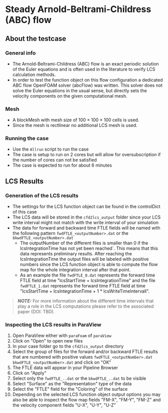 #  Steady Arnold-Beltrami-Childress (ABC) flow

## About the testcase

### General info
 - The Arnold-Beltrami-Childress (ABC) flow is an exact periodic solution of the Euler equations and is often used in the literature to verify LCS calculation methods.
 - In order to test the function object on this flow configuration a dedicated ABC flow OpenFOAM solver (abcFlow) was written. This solver does not solve the Euler equations in the usual sense, but directly sets the velocity components on the given computational mesh.

### Mesh
 - A blockMesh with mesh size of 100 × 100 × 100 cells is used.
 - Since the mesh is rectlinear no additional LCS mesh is used.

### Running the case
 - Use the `Allrun` script to run the case
 - The case is setup to run on 2 cores but will allow for oversubscription if the number of cores can not be satisfied
 - The case is expected to run for about 6 minutes


## LCS Results

### Generation of the LCS results
 - The settings for the LCS function object can be found in the controlDict of this case
 - The LCS data will be stored in the `cfd2lcs_output` folder since your LCS write interval might not match with the write interval of your simulation
 - The data for forward and backward time FTLE fields will be named with the following pattern `fwdFTLE_<outputNumber>.dat` or the `bkwdFTLE_<outputNumber>.dat`
    - The outputNumber of the different files is smaller than 0 if the lcsIntegrationTime has not yet been reached´. This means that this data represents preliminary results. After reaching the lcsIntegrationTime the output files will be labeled with positive numbers since the LCS function object is able to compute the flow map for the whole integration interval after that point.
    - As an example the file `fwdFTLE_0.dat` represents the forward time FTLE field at time "lcsStartTime + lcsIntegrationTime" and the file `fwdFTLE_1.dat` represents the forward time FTLE field at time "lcsStartTime + lcsIntegrationTime + 1 * lcsWriteTimeIntervall".

> **_NOTE:_**  For more information about the different time intervals that play a role in the LCS computations please refer to the associated paper (DOI: TBD).


### Inspecting the LCS results in ParaView
1. Open ParaView either with `paraFoam` of `paraView`
2. Click on "Open" to open new files
3. In your case folder go to the `cfd2lcs_output` directory
4. Select the group of files for the forward and/or backward FTLE results that are numbered with positive values `fwdFTLE_<outputNumber>.dat` `bkwdFTLE_<outputNumber>.dat` and click on "OK"
5. The FTLE data will appear in your Pipeline Browser
6. Click on "Apply"
7. Select only the `fwdFTLE_..dat` or the `bkwdFTLE_..dat` to be visible
8. Select "Surface" as the "Representation" type of the data
9. Select the "FTLE" field for the "Coloring" of the surface
10. Depending on the selected LCS function object output options you may also be able to inspect the flow map fields "FM-X", "FM-Y", "FM-Z" and the velocity component fields "U-X", "U-Y", "U-Z"